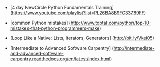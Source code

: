 + [4 day NewCircle Python Fundamentals Training] (https://www.youtube.com/playlist?list=PL26BA8B9FC33789FF)

+ [common Python mistakes] (http://www.toptal.com/python/top-10-mistakes-that-python-programmers-make)

+ [Loop Like a Native: Lists, Iterators, Generators] (http://bit.ly/Vkei05)

+ [Intermediate to Advanced Software Carpentry] (http://intermediate-and-advanced-software-carpentry.readthedocs.org/en/latest/index.html)
